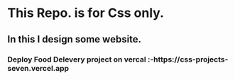 <h1>This Repo. is for Css only. </h1>
<h2>In this I design some website.</h2>

<h3>Deploy Food Delevery project on vercal :-https://css-projects-seven.vercel.app</h3>
